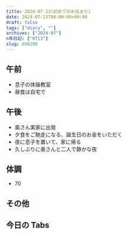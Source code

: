 ```yaml
---
title: 2024-07-13[初めてのお泊まり]
date: 2024-07-13T00:00:00+09:00
draft: false
tags: ["diary", ""]
archives: ["2024-07"]
n年日記: ["0713"]
slug: 698290
---
```


## 午前

- 息子の体操教室
- 昼食は自宅で

## 午後

- 奥さん実家に出発
- 夕食をご馳走になる、誕生日のお金をいただく
- 夜に息子を置いて、家に帰る
- 久しぶりに奥さんと二人で静かな夜

## 体調

- 70

## その他

## 今日の Tabs
